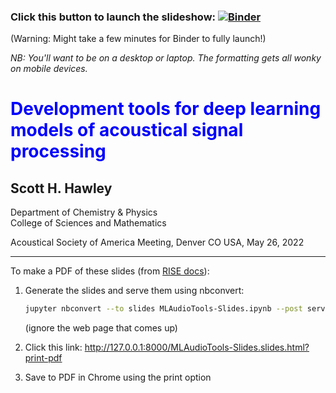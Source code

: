 ### Click this button to launch the slideshow: [![Binder](https://mybinder.org/badge_logo.svg)](https://mybinder.org/v2/gh/drscotthawley/talks/HEAD?filepath=ASA_May_2022%2FMLAudioTools-Slides.ipynb)

(Warning: Might take a few minutes for Binder to fully launch!)

*NB: You'll want to be on a desktop or laptop. The formatting gets all wonky on mobile devices.*


# <span style="color:blue">Development tools for deep learning models of acoustical signal processing</span>
## Scott H. Hawley
Department of Chemistry & Physics<br>
College of Sciences and Mathematics

Acoustical Society of America Meeting, Denver CO USA, May 26, 2022



---



To make a PDF of these slides (from [RISE docs](https://rise.readthedocs.io/en/stable/exportpdf.html)):

1. Generate the slides and serve them using nbconvert:

   ```bash
   jupyter nbconvert --to slides MLAudioTools-Slides.ipynb --post serve
   ```
   (ignore the web page that comes up)

2. Click this link: http://127.0.0.1:8000/MLAudioTools-Slides.slides.html?print-pdf

3. Save to PDF in Chrome using the print option
